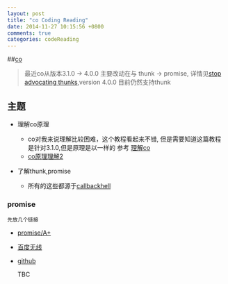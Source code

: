 ```yaml
---
layout: post
title: "co Coding Reading"
date: 2014-11-27 10:15:56 +0800
comments: true
categories: codeReading 
---
```



##[co](https://github.com/tj/co)



 > 最近co从版本3.1.0 -> 4.0.0 主要改动在与 thunk -> promise, 详情见[stop advocating thunks](https://github.com/tj/co/issues/143),version 4.0.0 目前仍然支持thunk

## 主题

- 理解co原理
 
 
  - co对我来说理解比较困难，这个教程看起来不错, 但是需要知道这篇教程是针对3.1.0,但是原理是以一样的
 参考 [理解co](http://www.html-js.com/article/Nodejs-commonly-used-modules-detailed-address-correction-in-Pyramid-Harmony-Generator-yield-ES6-CO-framework-of-learning)
  - [co原理理解2](http://boke.io/gao-ding-koa-zhi-coyuan-ma/)


- 了解thunk,promise
  - 所有的这些都源于[callbackhell](http://callbackhell.com/)


### promise
    先放几个链接
 
 - [promise/A+](htpps://promisesaplus.com/)
 - [百度无线](http://mweb.baidu.com/p/promise-introduction.html)
 - [github](https://github.com/alsotang/node-lessons/tree/master/lesson17) 
 
 
 
   TBC

